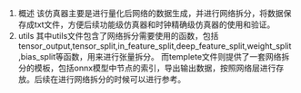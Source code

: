 1. 概述
该仿真器主要是进行量化后网络的数据生成，并进行网络拆分，将数据保存成txt文件，方便后续功能级仿真器和时钟精确级仿真器的使用和验证。
2. utils
其中utils文件包含了网络拆分需要使用的函数，包括tensor_output,tensor_split,in_feature_split,deep_feature_split,weight_split,bias_split等函数，用来进行张量拆分。
而templete文件则提供了一套网络拆分的模板，包括onnx模型中节点的索引，导出输出数据，按照网络层进行存放。后续在进行网络拆分的时候可以进行参考。
